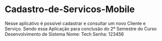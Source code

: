 # Cadastro-de-Servicos-Mobile
Nesse aplicativo é possível cadastrar e consultar um novo Cliente e Serviço. Sendo essa Aplicação para conclusão do 2º Semestre do Curso Desenvolvimento de Sistema 
Nome: Tech
Senha: 123456

